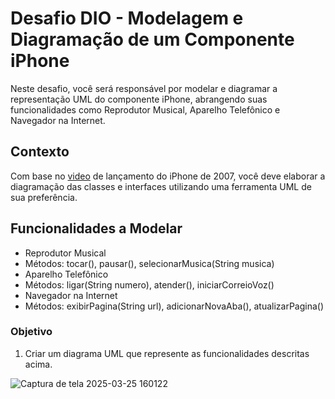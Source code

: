 # Desafio DIO - Modelagem e Diagramação de um Componente iPhone

Neste desafio, você será responsável por modelar e diagramar a representação UML do componente iPhone, abrangendo suas funcionalidades como Reprodutor Musical, Aparelho Telefônico e Navegador na Internet.

## Contexto

Com base no [video](https://www.youtube.com/watch?v=9ou608QQRq8) de lançamento do iPhone de 2007, você deve elaborar a diagramação das classes e interfaces utilizando uma ferramenta UML de sua preferência. 

## Funcionalidades a Modelar

   - Reprodutor Musical
   - Métodos: tocar(), pausar(), selecionarMusica(String musica)
   - Aparelho Telefônico
   - Métodos: ligar(String numero), atender(), iniciarCorreioVoz()
   - Navegador na Internet
   - Métodos: exibirPagina(String url), adicionarNovaAba(), atualizarPagina()

### Objetivo
1. Criar um diagrama UML que represente as funcionalidades descritas acima.

![Captura de tela 2025-03-25 160122](https://github.com/user-attachments/assets/797081b0-4708-4022-b590-d020e814a809)

   
